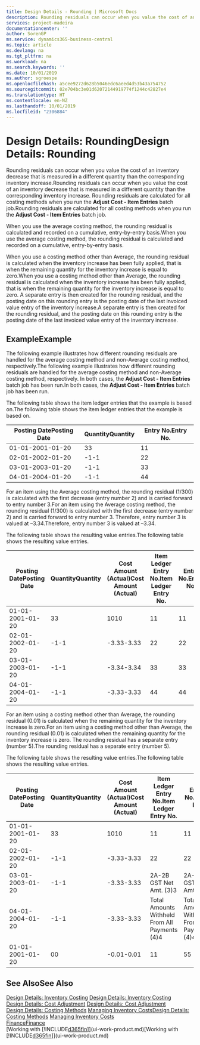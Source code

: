 ```yaml
---
title: Design Details - Rounding | Microsoft Docs
description: Rounding residuals can occur when you value the cost of an inventory decrease that is measured in a different quantity than the corresponding inventory increase. Rounding residuals are calculated for all costing methods when you run the **Adjust Cost - Item Entries** batch job.
services: project-madeira
documentationcenter: ''
author: SorenGP
ms.service: dynamics365-business-central
ms.topic: article
ms.devlang: na
ms.tgt_pltfrm: na
ms.workload: na
ms.search.keywords: ''
ms.date: 10/01/2019
ms.author: sgroespe
ms.openlocfilehash: a5cee9272d628b5046edc6aeed4d53b43a754752
ms.sourcegitcommit: 02e704bc3e01d62072144919774f1244c42827e4
ms.translationtype: HT
ms.contentlocale: en-NZ
ms.lasthandoff: 10/01/2019
ms.locfileid: "2306884"
---
```

# <a name="design-details-rounding"></a><span data-ttu-id="71b14-104">Design Details: Rounding</span><span class="sxs-lookup"><span data-stu-id="71b14-104">Design Details: Rounding</span></span>
<span data-ttu-id="71b14-105">Rounding residuals can occur when you value the cost of an inventory decrease that is measured in a different quantity than the corresponding inventory increase.</span><span class="sxs-lookup"><span data-stu-id="71b14-105">Rounding residuals can occur when you value the cost of an inventory decrease that is measured in a different quantity than the corresponding inventory increase.</span></span> <span data-ttu-id="71b14-106">Rounding residuals are calculated for all costing methods when you run the **Adjust Cost - Item Entries** batch job.</span><span class="sxs-lookup"><span data-stu-id="71b14-106">Rounding residuals are calculated for all costing methods when you run the **Adjust Cost - Item Entries** batch job.</span></span>  

 <span data-ttu-id="71b14-107">When you use the average costing method, the rounding residual is calculated and recorded on a cumulative, entry-by-entry basis.</span><span class="sxs-lookup"><span data-stu-id="71b14-107">When you use the average costing method, the rounding residual is calculated and recorded on a cumulative, entry-by-entry basis.</span></span>  

 <span data-ttu-id="71b14-108">When you use a costing method other than Average, the rounding residual is calculated when the inventory increase has been fully applied, that is when the remaining quantity for the inventory increase is equal to zero.</span><span class="sxs-lookup"><span data-stu-id="71b14-108">When you use a costing method other than Average, the rounding residual is calculated when the inventory increase has been fully applied, that is when the remaining quantity for the inventory increase is equal to zero.</span></span> <span data-ttu-id="71b14-109">A separate entry is then created for the rounding residual, and the posting date on this rounding entry is the posting date of the last invoiced value entry of the inventory increase.</span><span class="sxs-lookup"><span data-stu-id="71b14-109">A separate entry is then created for the rounding residual, and the posting date on this rounding entry is the posting date of the last invoiced value entry of the inventory increase.</span></span>  

## <a name="example"></a><span data-ttu-id="71b14-110">Example</span><span class="sxs-lookup"><span data-stu-id="71b14-110">Example</span></span>  
 <span data-ttu-id="71b14-111">The following example illustrates how different rounding residuals are handled for the average costing method and non-Average costing method, respectively.</span><span class="sxs-lookup"><span data-stu-id="71b14-111">The following example illustrates how different rounding residuals are handled for the average costing method and non-Average costing method, respectively.</span></span> <span data-ttu-id="71b14-112">In both cases, the **Adjust Cost - Item Entries** batch job has been run.</span><span class="sxs-lookup"><span data-stu-id="71b14-112">In both cases, the **Adjust Cost - Item Entries** batch job has been run.</span></span>  

 <span data-ttu-id="71b14-113">The following table shows the item ledger entries that the example is based on.</span><span class="sxs-lookup"><span data-stu-id="71b14-113">The following table shows the item ledger entries that the example is based on.</span></span>  

|<span data-ttu-id="71b14-114">Posting Date</span><span class="sxs-lookup"><span data-stu-id="71b14-114">Posting Date</span></span>|<span data-ttu-id="71b14-115">Quantity</span><span class="sxs-lookup"><span data-stu-id="71b14-115">Quantity</span></span>|<span data-ttu-id="71b14-116">Entry No.</span><span class="sxs-lookup"><span data-stu-id="71b14-116">Entry No.</span></span>|  
|------------------|--------------|---------------|  
|<span data-ttu-id="71b14-117">01-01-20</span><span class="sxs-lookup"><span data-stu-id="71b14-117">01-01-20</span></span>|<span data-ttu-id="71b14-118">3</span><span class="sxs-lookup"><span data-stu-id="71b14-118">3</span></span>|<span data-ttu-id="71b14-119">1</span><span class="sxs-lookup"><span data-stu-id="71b14-119">1</span></span>|  
|<span data-ttu-id="71b14-120">02-01-20</span><span class="sxs-lookup"><span data-stu-id="71b14-120">02-01-20</span></span>|<span data-ttu-id="71b14-121">-1</span><span class="sxs-lookup"><span data-stu-id="71b14-121">-1</span></span>|<span data-ttu-id="71b14-122">2</span><span class="sxs-lookup"><span data-stu-id="71b14-122">2</span></span>|  
|<span data-ttu-id="71b14-123">03-01-20</span><span class="sxs-lookup"><span data-stu-id="71b14-123">03-01-20</span></span>|<span data-ttu-id="71b14-124">-1</span><span class="sxs-lookup"><span data-stu-id="71b14-124">-1</span></span>|<span data-ttu-id="71b14-125">3</span><span class="sxs-lookup"><span data-stu-id="71b14-125">3</span></span>|  
|<span data-ttu-id="71b14-126">04-01-20</span><span class="sxs-lookup"><span data-stu-id="71b14-126">04-01-20</span></span>|<span data-ttu-id="71b14-127">-1</span><span class="sxs-lookup"><span data-stu-id="71b14-127">-1</span></span>|<span data-ttu-id="71b14-128">4</span><span class="sxs-lookup"><span data-stu-id="71b14-128">4</span></span>|  

 <span data-ttu-id="71b14-129">For an item using the Average costing method, the rounding residual (1/300) is calculated with the first decrease (entry number 2) and is carried forward to entry number 3.</span><span class="sxs-lookup"><span data-stu-id="71b14-129">For an item using the Average costing method, the rounding residual (1/300) is calculated with the first decrease (entry number 2) and is carried forward to entry number 3.</span></span> <span data-ttu-id="71b14-130">Therefore, entry number 3 is valued at –3.34.</span><span class="sxs-lookup"><span data-stu-id="71b14-130">Therefore, entry number 3 is valued at –3.34.</span></span>  

 <span data-ttu-id="71b14-131">The following table shows the resulting value entries.</span><span class="sxs-lookup"><span data-stu-id="71b14-131">The following table shows the resulting value entries.</span></span>  

|<span data-ttu-id="71b14-132">Posting Date</span><span class="sxs-lookup"><span data-stu-id="71b14-132">Posting Date</span></span>|<span data-ttu-id="71b14-133">Quantity</span><span class="sxs-lookup"><span data-stu-id="71b14-133">Quantity</span></span>|<span data-ttu-id="71b14-134">Cost Amount (Actual)</span><span class="sxs-lookup"><span data-stu-id="71b14-134">Cost Amount (Actual)</span></span>|<span data-ttu-id="71b14-135">Item Ledger Entry No.</span><span class="sxs-lookup"><span data-stu-id="71b14-135">Item Ledger Entry No.</span></span>|<span data-ttu-id="71b14-136">Entry No.</span><span class="sxs-lookup"><span data-stu-id="71b14-136">Entry No.</span></span>|  
|------------------|--------------|----------------------------|---------------------------|---------------|  
|<span data-ttu-id="71b14-137">01-01-20</span><span class="sxs-lookup"><span data-stu-id="71b14-137">01-01-20</span></span>|<span data-ttu-id="71b14-138">3</span><span class="sxs-lookup"><span data-stu-id="71b14-138">3</span></span>|<span data-ttu-id="71b14-139">10</span><span class="sxs-lookup"><span data-stu-id="71b14-139">10</span></span>|<span data-ttu-id="71b14-140">1</span><span class="sxs-lookup"><span data-stu-id="71b14-140">1</span></span>|<span data-ttu-id="71b14-141">1</span><span class="sxs-lookup"><span data-stu-id="71b14-141">1</span></span>|  
|<span data-ttu-id="71b14-142">02-01-20</span><span class="sxs-lookup"><span data-stu-id="71b14-142">02-01-20</span></span>|<span data-ttu-id="71b14-143">-1</span><span class="sxs-lookup"><span data-stu-id="71b14-143">-1</span></span>|<span data-ttu-id="71b14-144">-3.33</span><span class="sxs-lookup"><span data-stu-id="71b14-144">-3.33</span></span>|<span data-ttu-id="71b14-145">2</span><span class="sxs-lookup"><span data-stu-id="71b14-145">2</span></span>|<span data-ttu-id="71b14-146">2</span><span class="sxs-lookup"><span data-stu-id="71b14-146">2</span></span>|  
|<span data-ttu-id="71b14-147">03-01-20</span><span class="sxs-lookup"><span data-stu-id="71b14-147">03-01-20</span></span>|<span data-ttu-id="71b14-148">-1</span><span class="sxs-lookup"><span data-stu-id="71b14-148">-1</span></span>|<span data-ttu-id="71b14-149">-3.34</span><span class="sxs-lookup"><span data-stu-id="71b14-149">-3.34</span></span>|<span data-ttu-id="71b14-150">3</span><span class="sxs-lookup"><span data-stu-id="71b14-150">3</span></span>|<span data-ttu-id="71b14-151">3</span><span class="sxs-lookup"><span data-stu-id="71b14-151">3</span></span>|  
|<span data-ttu-id="71b14-152">04-01-20</span><span class="sxs-lookup"><span data-stu-id="71b14-152">04-01-20</span></span>|<span data-ttu-id="71b14-153">-1</span><span class="sxs-lookup"><span data-stu-id="71b14-153">-1</span></span>|<span data-ttu-id="71b14-154">-3.33</span><span class="sxs-lookup"><span data-stu-id="71b14-154">-3.33</span></span>|<span data-ttu-id="71b14-155">4</span><span class="sxs-lookup"><span data-stu-id="71b14-155">4</span></span>|<span data-ttu-id="71b14-156">4</span><span class="sxs-lookup"><span data-stu-id="71b14-156">4</span></span>|  

 <span data-ttu-id="71b14-157">For an item using a costing method other than Average, the rounding residual (0.01) is calculated when the remaining quantity for the inventory increase is zero.</span><span class="sxs-lookup"><span data-stu-id="71b14-157">For an item using a costing method other than Average, the rounding residual (0.01) is calculated when the remaining quantity for the inventory increase is zero.</span></span> <span data-ttu-id="71b14-158">The rounding residual has a separate entry (number 5).</span><span class="sxs-lookup"><span data-stu-id="71b14-158">The rounding residual has a separate entry (number 5).</span></span>  

 <span data-ttu-id="71b14-159">The following table shows the resulting value entries.</span><span class="sxs-lookup"><span data-stu-id="71b14-159">The following table shows the resulting value entries.</span></span>  

|<span data-ttu-id="71b14-160">Posting Date</span><span class="sxs-lookup"><span data-stu-id="71b14-160">Posting Date</span></span>|<span data-ttu-id="71b14-161">Quantity</span><span class="sxs-lookup"><span data-stu-id="71b14-161">Quantity</span></span>|<span data-ttu-id="71b14-162">Cost Amount (Actual)</span><span class="sxs-lookup"><span data-stu-id="71b14-162">Cost Amount (Actual)</span></span>|<span data-ttu-id="71b14-163">Item Ledger Entry No.</span><span class="sxs-lookup"><span data-stu-id="71b14-163">Item Ledger Entry No.</span></span>|<span data-ttu-id="71b14-164">Entry No.</span><span class="sxs-lookup"><span data-stu-id="71b14-164">Entry No.</span></span>|  
|------------------|--------------|----------------------------|---------------------------|---------------|  
|<span data-ttu-id="71b14-165">01-01-20</span><span class="sxs-lookup"><span data-stu-id="71b14-165">01-01-20</span></span>|<span data-ttu-id="71b14-166">3</span><span class="sxs-lookup"><span data-stu-id="71b14-166">3</span></span>|<span data-ttu-id="71b14-167">10</span><span class="sxs-lookup"><span data-stu-id="71b14-167">10</span></span>|<span data-ttu-id="71b14-168">1</span><span class="sxs-lookup"><span data-stu-id="71b14-168">1</span></span>|<span data-ttu-id="71b14-169">1</span><span class="sxs-lookup"><span data-stu-id="71b14-169">1</span></span>|  
|<span data-ttu-id="71b14-170">02-01-20</span><span class="sxs-lookup"><span data-stu-id="71b14-170">02-01-20</span></span>|<span data-ttu-id="71b14-171">-1</span><span class="sxs-lookup"><span data-stu-id="71b14-171">-1</span></span>|<span data-ttu-id="71b14-172">-3.33</span><span class="sxs-lookup"><span data-stu-id="71b14-172">-3.33</span></span>|<span data-ttu-id="71b14-173">2</span><span class="sxs-lookup"><span data-stu-id="71b14-173">2</span></span>|<span data-ttu-id="71b14-174">2</span><span class="sxs-lookup"><span data-stu-id="71b14-174">2</span></span>|  
|<span data-ttu-id="71b14-175">03-01-20</span><span class="sxs-lookup"><span data-stu-id="71b14-175">03-01-20</span></span>|<span data-ttu-id="71b14-176">-1</span><span class="sxs-lookup"><span data-stu-id="71b14-176">-1</span></span>|<span data-ttu-id="71b14-177">-3.33</span><span class="sxs-lookup"><span data-stu-id="71b14-177">-3.33</span></span>|<span data-ttu-id="71b14-178">2A-2B GST Net Amt. (3)</span><span class="sxs-lookup"><span data-stu-id="71b14-178">3</span></span>|<span data-ttu-id="71b14-179">2A-2B GST Net Amt. (3)</span><span class="sxs-lookup"><span data-stu-id="71b14-179">3</span></span>|  
|<span data-ttu-id="71b14-180">04-01-20</span><span class="sxs-lookup"><span data-stu-id="71b14-180">04-01-20</span></span>|<span data-ttu-id="71b14-181">-1</span><span class="sxs-lookup"><span data-stu-id="71b14-181">-1</span></span>|<span data-ttu-id="71b14-182">-3.33</span><span class="sxs-lookup"><span data-stu-id="71b14-182">-3.33</span></span>|<span data-ttu-id="71b14-183">Total Amounts Withheld From All Payments (4)</span><span class="sxs-lookup"><span data-stu-id="71b14-183">4</span></span>|<span data-ttu-id="71b14-184">Total Amounts Withheld From All Payments (4)</span><span class="sxs-lookup"><span data-stu-id="71b14-184">4</span></span>|  
|<span data-ttu-id="71b14-185">01-01-20</span><span class="sxs-lookup"><span data-stu-id="71b14-185">01-01-20</span></span>|<span data-ttu-id="71b14-186">0</span><span class="sxs-lookup"><span data-stu-id="71b14-186">0</span></span>|<span data-ttu-id="71b14-187">-0.01</span><span class="sxs-lookup"><span data-stu-id="71b14-187">-0.01</span></span>|<span data-ttu-id="71b14-188">1</span><span class="sxs-lookup"><span data-stu-id="71b14-188">1</span></span>|<span data-ttu-id="71b14-189">5</span><span class="sxs-lookup"><span data-stu-id="71b14-189">5</span></span>|  

## <a name="see-also"></a><span data-ttu-id="71b14-190">See Also</span><span class="sxs-lookup"><span data-stu-id="71b14-190">See Also</span></span>  
 <span data-ttu-id="71b14-191">[Design Details: Inventory Costing](design-details-inventory-costing.md) </span><span class="sxs-lookup"><span data-stu-id="71b14-191">[Design Details: Inventory Costing](design-details-inventory-costing.md) </span></span>  
 <span data-ttu-id="71b14-192">[Design Details: Cost Adjustment](design-details-cost-adjustment.md) </span><span class="sxs-lookup"><span data-stu-id="71b14-192">[Design Details: Cost Adjustment](design-details-cost-adjustment.md) </span></span>  
 <span data-ttu-id="71b14-193">[Design Details: Costing Methods](design-details-costing-methods.md) [Managing Inventory Costs](finance-manage-inventory-costs.md)</span><span class="sxs-lookup"><span data-stu-id="71b14-193">[Design Details: Costing Methods](design-details-costing-methods.md) [Managing Inventory Costs](finance-manage-inventory-costs.md)</span></span>  
 [<span data-ttu-id="71b14-194">Finance</span><span class="sxs-lookup"><span data-stu-id="71b14-194">Finance</span></span>](finance.md)  
 <span data-ttu-id="71b14-195">[Working with [!INCLUDE[d365fin](includes/d365fin_md.md)]](ui-work-product.md)</span><span class="sxs-lookup"><span data-stu-id="71b14-195">[Working with [!INCLUDE[d365fin](includes/d365fin_md.md)]](ui-work-product.md)</span></span>
